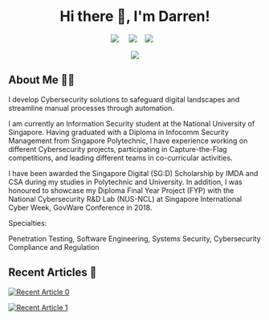 <!--
**chydarren/chydarren** is a ✨ _special_ ✨ repository because its `README.md` (this file) appears on your GitHub profile.

Here are some ideas to get you started:

- 🔭 I’m currently working on ...
- 🌱 I’m currently learning ...
- 👯 I’m looking to collaborate on ...
- 🤔 I’m looking for help with ...
- 💬 Ask me about ...
- 📫 How to reach me: ...
- 😄 Pronouns: ...
- ⚡ Fun fact: ...
-->


<h1 align='center'> Hi there 👋, I'm Darren! </h1>

<p align='center'>
  <a href="https://www.linkedin.com/in/chuahanyongdarren/"><img src="https://img.shields.io/badge/linkedin-%230077B5.svg?&style=for-the-badge&logo=linkedin&logoColor=white" /></a>&nbsp;&nbsp;&nbsp;&nbsp;
  <a href="https://medium.com/@chydarren"><img src="https://img.shields.io/badge/medium-%2312100E.svg?&style=for-the-badge&logo=medium&logoColor=white" /></a>&nbsp;&nbsp;&nbsp;
  <a href="https://chydarren.me"><img src="https://img.shields.io/badge/Website-yellowgreen?style=for-the-badge" /></a>&nbsp;&nbsp;&nbsp;
  <!--<a href="https://writeup.chydarren.me"><img src="https://img.shields.io/badge/GitBook-blue?style=for-the-badge&logo=gitbook&logoColor=white"/></a>-->
</p>

<p align="center">
<!--<img class="img" src="https://github-readme-stats.vercel.app/api?username=chydarren&show_icons=true" />-->
<img class="img" src="https://github-readme-streak-stats.herokuapp.com/?user=chydarren&hide_border=true"/>
</p>

<h2>About Me 👨‍💻</h2>

I develop Cybersecurity solutions to safeguard digital landscapes and streamline manual processes through automation. 

I am currently an Information Security student at the National University of Singapore. Having graduated with a Diploma in Infocomm Security Management from Singapore Polytechnic, I have experience working on different Cybersecurity projects, participating in Capture-the-Flag competitions, and leading different teams in co-curricular activities. 

I have been awarded the Singapore Digital (SG:D) Scholarship by IMDA and CSA during my studies in Polytechnic and University. In addition, I was honoured to showcase my Diploma Final Year Project (FYP) with the National Cybersecurity R&D Lab (NUS-NCL) at Singapore International Cyber Week, GovWare Conference in 2018.

Specialties:

Penetration Testing, Software Engineering, Systems Security, Cybersecurity Compliance and Regulation

<h2>Recent Articles 📖</h2>

<a target="_blank" href="https://github-readme-medium-recent-article.vercel.app/medium/@chydarren/0"><img src="https://github-readme-medium-recent-article.vercel.app/medium/@chydarren/0" alt="Recent Article 0"> 

<a target="_blank" href="https://github-readme-medium-recent-article.vercel.app/medium/@chydarren/1"><img src="https://github-readme-medium-recent-article.vercel.app/medium/@chydarren/1" alt="Recent Article 1"> 
